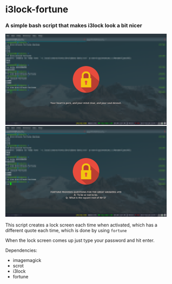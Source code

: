 # i3lock-fortune
### A simple bash script that makes i3lock look a bit nicer

![Image 1 showing lock screen](1.png)
![Image 2 showing lock screen](2.png)

This script creates a lock screen each time when activated, which has a
different quote each time, which is done by using `fortune`

When the lock screen comes up just type your password and hit enter.

Dependencies:
* imagemagick
* scrot
* i3lock
* fortune
